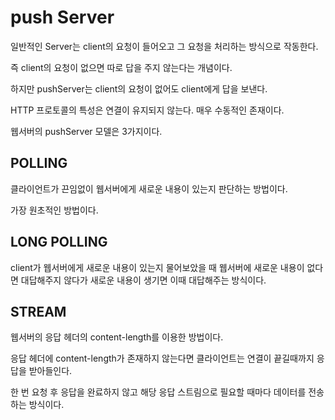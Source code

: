# push Server
일반적인 Server는 client의 요청이 들어오고 그 요청을 처리하는 방식으로 작동한다.

즉 client의 요청이 없으면 따로 답을 주지 않는다는 개념이다.

하지만 pushServer는 client의 요청이 없어도 client에게 답을 보낸다.

HTTP 프로토콜의 특성은 연결이 유지되지 않는다. 매우 수동적인 존재이다.

웹서버의 pushServer 모델은 3가지이다.

## POLLING
클라이언트가 끈임없이 웹서버에게 새로운 내용이 있는지 판단하는 방법이다.

가장 원초적인 방법이다.

## LONG POLLING
client가 웹서버에게 새로운 내용이 있는지 물어보았을 때 웹서버에 새로운 내용이 없다면 대답해주지 않다가 새로운 내용이 생기면 이때 대답해주는 방식이다.

## STREAM
웹서버의 응답 헤더의 content-length를 이용한 방법이다.

응답 헤더에 content-length가 존재하지 않는다면 클라이언트는 연결이 끝길때까지 응답을 받아들인다.

한 번 요청 후 응답을 완료하지 않고 해당 응답 스트림으로 필요할 때마다 데이터를 전송하는 방식이다.